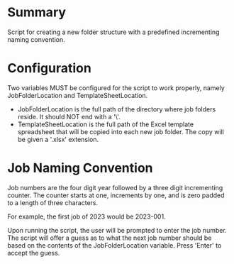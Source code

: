 # Summary
Script for creating a new folder structure with a predefined incrementing naming convention.

# Configuration

Two variables MUST be configured for the script to work properly, namely JobFolderLocation and TemplateSheetLocation.
- JobFolderLocation is the full path of the directory where job folders reside.  It should NOT end with a '\\'.
- TemplateSheetLocation is the full path of the Excel template spreadsheet that will be copied into each new job folder.  The copy will be given a '.xlsx' extension.

# Job Naming Convention

Job numbers are the four digit year followed by a three digit incrementing counter.  The counter starts at one, increments by one, and is zero padded to a length of three characters.  

For example, the first job of 2023 would be 2023-001.

Upon running the script, the user will be prompted to enter the job number.  The script will offer a guess as to what the next job number should be based on the contents of the JobFolderLocation variable.  Press 'Enter' to accept the guess.
